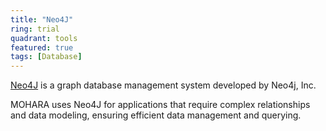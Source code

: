 ```yaml
---
title: "Neo4J"
ring: trial
quadrant: tools
featured: true
tags: [Database]
---
```


[Neo4J](https://neo4j.com/) is a graph database management system developed by Neo4j, Inc.

MOHARA uses Neo4J for applications that require complex relationships and data modeling, ensuring efficient data management and querying.
